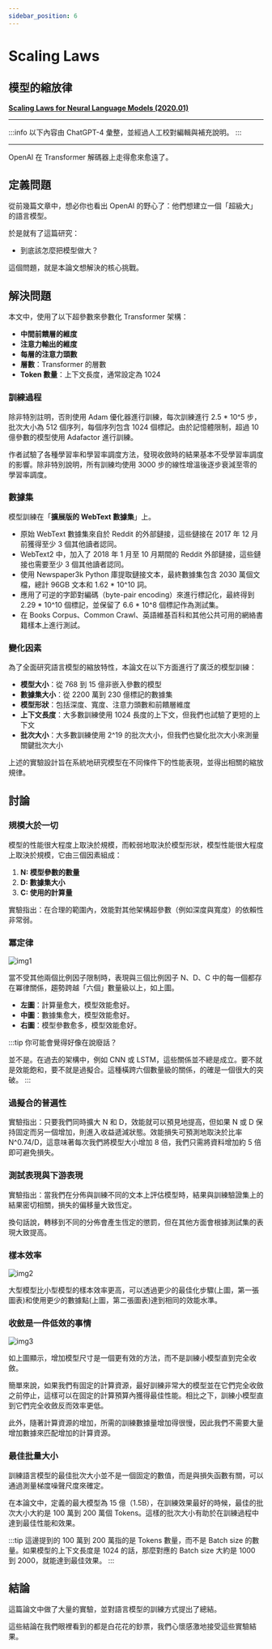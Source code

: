 ```yaml
---
sidebar_position: 6
---
```


# Scaling Laws

## 模型的縮放律

[**Scaling Laws for Neural Language Models (2020.01)**](https://arxiv.org/abs/2001.08361)

---

:::info
以下內容由 ChatGPT-4 彙整，並經過人工校對編輯與補充說明。
:::

---

OpenAI 在 Transformer 解碼器上走得愈來愈遠了。

## 定義問題

從前幾篇文章中，想必你也看出 OpenAI 的野心了：他們想建立一個「超級大」的語言模型。

於是就有了這篇研究：

- 到底該怎麼把模型做大？

這個問題，就是本論文想解決的核心挑戰。

## 解決問題

本文中，使用了以下超參數來參數化 Transformer 架構：

- **中間前饋層的維度**
- **注意力輸出的維度**
- **每層的注意力頭數**
- **層數**：Transformer 的層數
- **Token 數量**：上下文長度，通常設定為 1024

### 訓練過程

除非特別註明，否則使用 Adam 優化器進行訓練，每次訓練進行 2.5 \* 10^5 步，批次大小為 512 個序列，每個序列包含 1024 個標記。由於記憶體限制，超過 10 億參數的模型使用 Adafactor 進行訓練。

作者試驗了各種學習率和學習率調度方法，發現收斂時的結果基本不受學習率調度的影響。除非特別說明，所有訓練均使用 3000 步的線性增溫後逐步衰減至零的學習率調度。

### 數據集

模型訓練在「**擴展版的 WebText 數據集**」上。

- 原始 WebText 數據集來自於 Reddit 的外部鏈接，這些鏈接在 2017 年 12 月前獲得至少 3 個其他讀者認同。
- WebText2 中，加入了 2018 年 1 月至 10 月期間的 Reddit 外部鏈接，這些鏈接也需要至少 3 個其他讀者認同。
- 使用 Newspaper3k Python 庫提取鏈接文本，最終數據集包含 2030 萬個文檔，總計 96GB 文本和 1.62 \* 10^10 詞。
- 應用了可逆的字節對編碼（byte-pair encoding）來進行標記化，最終得到 2.29 \* 10^10 個標記，並保留了 6.6 \* 10^8 個標記作為測試集。
- 在 Books Corpus、Common Crawl、英語維基百科和其他公共可用的網絡書籍樣本上進行測試。

### 變化因素

為了全面研究語言模型的縮放特性，本論文在以下方面進行了廣泛的模型訓練：

- **模型大小**：從 768 到 15 億非嵌入參數的模型
- **數據集大小**：從 2200 萬到 230 億標記的數據集
- **模型形狀**：包括深度、寬度、注意力頭數和前饋層維度
- **上下文長度**：大多數訓練使用 1024 長度的上下文，但我們也試驗了更短的上下文
- **批次大小**：大多數訓練使用 2^19 的批次大小，但我們也變化批次大小來測量關鍵批次大小

上述的實驗設計旨在系統地研究模型在不同條件下的性能表現，並得出相關的縮放規律。

## 討論

### 規模大於一切

模型的性能很大程度上取決於規模，而較弱地取決於模型形狀，模型性能很大程度上取決於規模，它由三個因素組成：

1. **N: 模型參數的數量**
2. **D: 數據集大小**
3. **C: 使用的計算量**

實驗指出：在合理的範圍內，效能對其他架構超參數（例如深度與寬度）的依賴性非常弱。

### 冪定律

![img1](./img/img1.jpg)

當不受其他兩個比例因子限制時，表現與三個比例因子 N、D、C 中的每一個都存在冪律關係，趨勢跨越「六個」數量級以上，如上圖。

- **左圖**：計算量愈大，模型效能愈好。
- **中圖**：數據集愈大，模型效能愈好。
- **右圖**：模型參數愈多，模型效能愈好。

:::tip
你可能會覺得好像在說廢話？

並不是。在過去的架構中，例如 CNN 或 LSTM，這些關係並不總是成立。要不就是效能飽和，要不就是過擬合。這種橫跨六個數量級的關係，的確是一個很大的突破。
:::

### 過擬合的普遍性

實驗指出：只要我們同時擴大 N 和 D，效能就可以預見地提高，但如果 N 或 D 保持固定而另一個增加，則進入收益遞減狀態。效能損失可預測地取決於比率 N^0.74/D，這意味著每次我們將模型大小增加 8 倍，我們只需將資料增加約 5 倍即可避免損失。

### 測試表現與下游表現

實驗指出：當我們在分佈與訓練不同的文本上評估模型時，結果與訓練驗證集上的結果密切相關，損失的偏移量大致恆定。

換句話說，轉移到不同的分佈會產生恆定的懲罰，但在其他方面會根據測試集的表現大致提高。

### 樣本效率

![img2](./img/img2.jpg)

大型模型比小型模型的樣本效率更高，可以透過更少的最佳化步驟(上圖，第一張圖表)和使用更少的數據點(上圖，第二張圖表)達到相同的效能水準。

### 收斂是一件低效的事情

![img3](./img/img3.jpg)

如上圖顯示，增加模型尺寸是一個更有效的方法，而不是訓練小模型直到完全收斂。

簡單來說，如果我們有固定的計算資源，最好訓練非常大的模型並在它們完全收斂之前停止，這樣可以在固定的計算預算內獲得最佳性能。相比之下，訓練小模型直到它們完全收斂反而效率更低。

此外，隨著計算資源的增加，所需的訓練數據量增加得很慢，因此我們不需要大量增加數據來匹配增加的計算資源。

### 最佳批量大小

訓練語言模型的最佳批次大小並不是一個固定的數值，而是與損失函數有關，可以通過測量梯度噪聲尺度來確定。

在本論文中，定義的最大模型為 15 億（1.5B），在訓練效果最好的時候，最佳的批次大小大約是 100 萬到 200 萬個 Tokens。這樣的批次大小有助於在訓練過程中達到最佳性能和效果。

:::tip
這邊提到的 100 萬到 200 萬指的是 Tokens 數量，而不是 Batch size 的數量。如果模型的上下文長度是 1024 的話，那麼對應的 Batch size 大約是 1000 到 2000，就能達到最佳效果。
:::

## 結論

這篇論文中做了大量的實驗，並對語言模型的訓練方式提出了總結。

這些結論在我們眼裡看到的都是白花花的鈔票，我們心懷感激地接受這些實驗結果。
